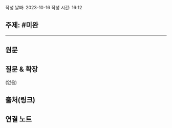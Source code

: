 
작성 날짜: 2023-10-16
작성 시간: 16:12

## 주제: #미완

----
## 원문


## 질문 & 확장

(없음)

## 출처(링크)


## 연결 노트










